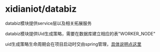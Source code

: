 # xidianiot/databiz

databiz模块提供service层以及相关拓展服务

databiz模块提供Uid生成策略，需要在数据库建立相应的表"WORKER_NODE"

uid生成策略生命周期会在项目启动时交由spring管理，[具体说明点这里](https://github.com/baidu/uid-generator)